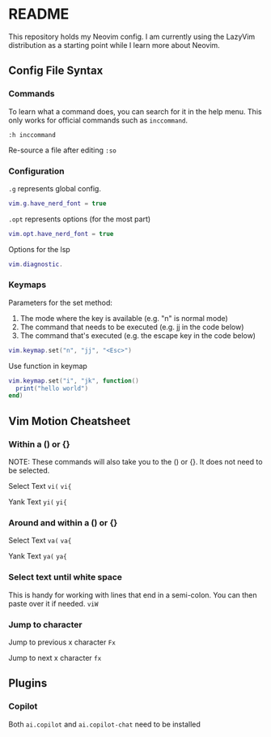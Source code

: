 # README

This repository holds my Neovim config. I am currently using the LazyVim distribution as a starting point while I learn more about Neovim.

## Config File Syntax

### Commands

To learn what a command does, you can search for it in the help menu. This only works for official commands such as `inccommand`.

```shell
:h inccommand
```

Re-source a file after editing
`:so`

### Configuration

`.g` represents global config.

```lua
vim.g.have_nerd_font = true
```

`.opt` represents options (for the most part)

```lua
vim.opt.have_nerd_font = true
```

Options for the lsp

```lua
vim.diagnostic.
```

### Keymaps

Parameters for the set method:

1. The mode where the key is available (e.g. "n" is normal mode)
2. The command that needs to be executed (e.g. jj in the code below)
3. The command that's executed (e.g. the escape key in the code below)

```lua
vim.keymap.set("n", "jj", "<Esc>")
```

Use function in keymap

```lua
vim.keymap.set("i", "jk", function()
  print("hello world")
end)
```

## Vim Motion Cheatsheet

### Within a () or {}

NOTE: These commands will also take you to the () or {}. It does not need to be selected.

Select Text
`vi(`
`vi{`

Yank Text
`yi(`
`yi{`

### Around and within a () or {}

Select Text
`va(`
`va{`

Yank Text
`ya(`
`ya{`

### Select text until white space

This is handy for working with lines that end in a semi-colon. You can then paste over it if needed.
`viW`

### Jump to character

Jump to previous x character
`Fx`

Jump to next x character
`fx`

## Plugins

### Copilot

Both `ai.copilot` and `ai.copilot-chat` need to be installed
